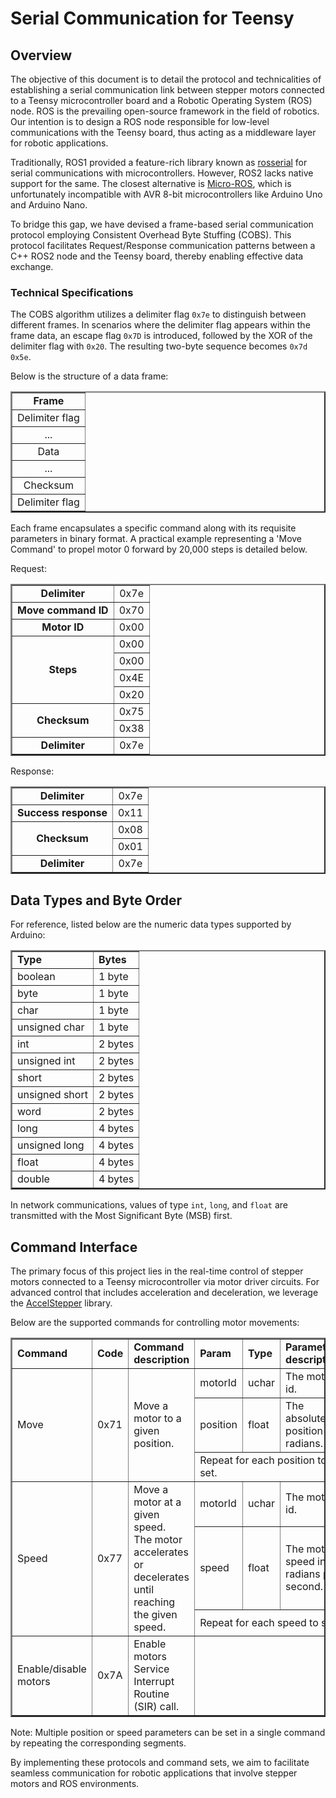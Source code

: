 # Serial Communication for Teensy

## Overview

The objective of this document is to detail the protocol and technicalities of establishing a serial communication link between stepper motors connected to a Teensy microcontroller board and a Robotic Operating System (ROS) node. ROS is the prevailing open-source framework in the field of robotics. Our intention is to design a ROS node responsible for low-level communications with the Teensy board, thus acting as a middleware layer for robotic applications.

Traditionally, ROS1 provided a feature-rich library known as [rosserial](http://wiki.ros.org/rosserial) for serial communications with microcontrollers. However, ROS2 lacks native support for the same. The closest alternative is [Micro-ROS](https://micro.ros.org/docs/overview/features/), which is unfortunately incompatible with AVR 8-bit microcontrollers like Arduino Uno and Arduino Nano.

To bridge this gap, we have devised a frame-based serial communication protocol employing Consistent Overhead Byte Stuffing (COBS). This protocol facilitates Request/Response communication patterns between a C++ ROS2 node and the Teensy board, thereby enabling effective data exchange.

### Technical Specifications

The COBS algorithm utilizes a delimiter flag `0x7e` to distinguish between different frames. In scenarios where the delimiter flag appears within the frame data, an escape flag `0x7D` is introduced, followed by the XOR of the delimiter flag with `0x20`. The resulting two-byte sequence becomes `0x7d 0x5e`.

Below is the structure of a data frame:

<table align="center" border="2px">
  <tr><td align="center"><b>Frame</b></td></tr>
  <tr><td align="center">Delimiter flag</td></tr>
  <tr><td align="center">...</td></tr>
  <tr><td align="center">Data</td></tr>
  <tr><td align="center">...</td></tr>
  <tr><td align="center">Checksum</td></tr>
  <tr><td align="center">Delimiter flag</td></tr>
</table>

Each frame encapsulates a specific command along with its requisite parameters in binary format. A practical example representing a 'Move Command' to propel motor 0 forward by 20,000 steps is detailed below.

Request:

<table align="center" border="2px">
  <tr>
    <td align="center"><b>Delimiter</b></td>
    <td align="center">0x7e</td>
  </tr>
 <tr>
    <td align="center"><b>Move command ID</b></td>
    <td align="center">0x70</td>
  </tr>
  <tr>
    <td align="center"><b>Motor ID</b></td>
    <td align="center">0x00</td>
  </tr>
  <tr>
    <td align="center" rowspan="4"><b>Steps</b></td>
    <td align="center">0x00</td>
  </tr>
  <tr>
    <td align="center">0x00</td>
  </tr>
  <tr>
    <td align="center">0x4E</td>
  </tr>
  <tr>
    <td align="center">0x20</td>
  </tr>
  <tr>
    <td align="center" rowspan="2"><b>Checksum</b></td>
    <td align="center">0x75</td>
  </tr>
  <tr>
    <td align="center">0x38</td>
  </tr>
  <tr>
    <td align="center"><b>Delimiter</b></td>
    <td align="center">0x7e</td>
  </tr>
</table>

Response:

<table align="center" border="2px">
  <tr>
    <td align="center"><b>Delimiter</b></td>
    <td align="center">0x7e</td>
  </tr>
  <tr>
    <td align="center"><b>Success response</b></td>
    <td align="center">0x11</td>
  </tr>
  <tr>
    <td align="center" rowspan="2"><b>Checksum</b></td>
    <td align="center">0x08</td>
  </tr>
  <tr>
    <td align="center">0x01</td>
  </tr>
  <tr>
    <td align="center"><b>Delimiter</b></td>
    <td align="center">0x7e</td>
  </tr>
</table>

## Data Types and Byte Order

For reference, listed below are the numeric data types supported by Arduino:

<table align="center" border="2px">
  <tr><td><b>Type</b></td><td><b>Bytes</b></td></tr>
  <tr><td>boolean</td><td>1 byte</td></tr>
  <tr><td>byte</td><td>1 byte</td></tr>
  <tr><td>char</td><td>1 byte</td></tr>
  <tr><td>unsigned char</td><td>1 byte</td></tr>
  <tr><td>int</td><td>2 bytes</td></tr>
  <tr><td>unsigned int</td><td>2 bytes</td></tr>
  <tr><td>short</td><td>2 bytes</td></tr>
  <tr><td>unsigned short</td><td>2 bytes</td></tr>
  <tr><td>word</td><td>2 bytes</td></tr>
  <tr><td>long</td><td>4 bytes</td></tr>
  <tr><td>unsigned long</td><td>4 bytes</td></tr>
  <tr><td>float</td><td>4 bytes</td></tr>
  <tr><td>double</td><td>4 bytes</td></tr>
</table>

In network communications, values of type `int`, `long`, and `float` are transmitted with the Most Significant Byte (MSB) first.

## Command Interface

The primary focus of this project lies in the real-time control of stepper motors connected to a Teensy microcontroller via motor driver circuits. For advanced control that includes acceleration and deceleration, we leverage the [AccelStepper](https://www.airspayce.com/mikem/arduino/AccelStepper/) library.

Below are the supported commands for controlling motor movements:

<table align="center" border="2px">
    <tr>
        <td><b>Command<b></td>
        <td><b>Code<b></td>
        <td><b>Command description<b></td>
        <td><b>Param<b></td>
        <td><b>Type<b></td>
        <td><b>Parameter description</b></td>
    </tr>
    <tr>
        <td rowspan="3">Move<b></td>
        <td rowspan="3">0x71</td>
        <td rowspan="3">Move a motor to a given position.</td>
        <td>motorId</td>
        <td>uchar</td>
        <td>The motor id.</td>
    </tr>
    <tr>
        <td>position</td>
        <td>float</td>
        <td>The absolute position in radians.</td>
    </tr>
    <tr>
        <td colspan="3">Repeat for each position to set.</td>
    </tr>
     <tr>
        <td rowspan="3">Speed<b></td>
        <td rowspan="3">0x77</td>
        <td rowspan="3">Move a motor at a given speed.<br/>The motor accelerates or decelerates until reaching the given speed.</td>
        <td>motorId</td>
        <td>uchar</td>
        <td>The motor id.</td>
    </tr>
    <tr>
        <td>speed</td>
        <td>float</td>
        <td>The motor speed in radians per second.</td>
    </tr>
    <tr>
        <td colspan="3">Repeat for each speed to set.</td>
    </tr>
    <tr>
        <td>Enable/disable motors<b></td>
        <td>0x7A</td>
        <td>Enable motors Service Interrupt Routine (SIR) call.</td>
        <td colspan="3"></td>
    </tr>
</table>

Note: Multiple position or speed parameters can be set in a single command by repeating the corresponding segments.

By implementing these protocols and command sets, we aim to facilitate seamless communication for robotic applications that involve stepper motors and ROS environments.
